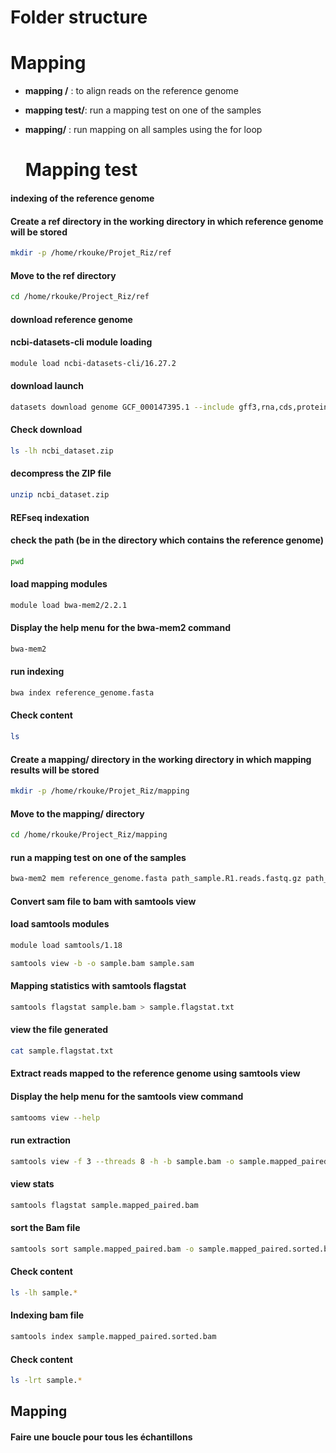 # Folder structure
# Mapping 
- **mapping /** : to align reads on the reference genome
- **mapping test/**: run a mapping test on one of the samples
- **mapping/** : run mapping on all samples using the for loop

  # Mapping test

#### indexing of the reference genome

#### Create a ref directory in the working directory in which reference genome will be stored

```bash
mkdir -p /home/rkouke/Projet_Riz/ref
```
#### Move to the ref directory

```bash
cd /home/rkouke/Project_Riz/ref
```
#### download reference genome
#### ncbi-datasets-cli module loading

```bash
module load ncbi-datasets-cli/16.27.2
```
#### download launch 
```bash
datasets download genome GCF_000147395.1 --include gff3,rna,cds,protein,genome,seq-report
```
#### Check download 

```bash
ls -lh ncbi_dataset.zip
```
#### decompress the ZIP file

```bash
unzip ncbi_dataset.zip
```

#### REFseq indexation
#### check the path (be in the directory which contains the reference genome)

```bash
pwd
```
#### load mapping modules

```bash
module load bwa-mem2/2.2.1
```
 #### Display the help menu for the bwa-mem2 command

```bash
bwa-mem2 
```
#### run indexing

```bash
bwa index reference_genome.fasta
```

#### Check content

```bash
ls 
```

#### Create a mapping/ directory in the working directory in which mapping results will be stored

```bash
mkdir -p /home/rkouke/Projet_Riz/mapping
```
#### Move to the mapping/ directory

```bash
cd /home/rkouke/Project_Riz/mapping
```
#### run a mapping test on one of the samples

```bash
bwa-mem2 mem reference_genome.fasta path_sample.R1.reads.fastq.gz path_sample.R2.reads.fastq.gz -t 8 -o sample.sam
```

#### Convert sam file to bam with samtools view
####  load samtools modules

```bash
module load samtools/1.18 
```

```bash
samtools view -b -o sample.bam sample.sam 
```
#### Mapping statistics with samtools flagstat

```bash
samtools flagstat sample.bam > sample.flagstat.txt
```
#### view the file generated

```bash
cat sample.flagstat.txt 
```
#### Extract reads mapped to the reference genome using samtools view

#### Display the help menu for the samtools view command

```bash
samtooms view --help
```
#### run extraction
```bash
samtools view -f 3 --threads 8 -h -b sample.bam -o sample.mapped_paired.bam
```
#### view stats

```bash
samtools flagstat sample.mapped_paired.bam
```
#### sort the Bam file

```bash
samtools sort sample.mapped_paired.bam -o sample.mapped_paired.sorted.bam --threads 8
```
#### Check content

```bash
ls -lh sample.*
```

#### Indexing bam file

```bash
samtools index sample.mapped_paired.sorted.bam
```
#### Check content

```bash
ls -lrt sample.*
```

## Mapping

#### Faire une boucle pour tous les échantillons





